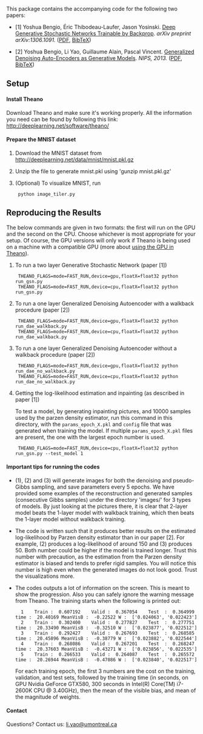 This package contains the accompanying code for the following two papers:

* \[1\] Yoshua Bengio, Éric Thibodeau-Laufer, Jason
  Yosinski. [Deep Generative Stochastic Networks Trainable by Backprop](http://arxiv.org/abs/1306.1091). _arXiv
  preprint arXiv:1306.1091._ ([PDF](http://arxiv.org/pdf/1306.1091v3),
  [BibTeX](https://raw.github.com/yosinski/GSN/master/doc/gsn.bib))

* \[2\] Yoshua Bengio, Li Yao, Guillaume Alain, Pascal
  Vincent. [Generalized Denoising Auto-Encoders as Generative Models](http://papers.nips.cc/paper/5023-generalized-denoising-auto-encoders-as-generative-models). _NIPS,
  2013._ ([PDF](http://media.nips.cc/nipsbooks/nipspapers/paper_files/nips26/491.pdf),
  [BibTeX](https://raw.github.com/yosinski/GSN/master/doc/dae.bib))



Setup
---------------------

#### Install Theano

Download Theano and make sure it's working properly.  All the
information you need can be found by following this link:
http://deeplearning.net/software/theano/

#### Prepare the MNIST dataset

1. Download the MNIST dataset from http://deeplearning.net/data/mnist/mnist.pkl.gz

2. Unzip the file to generate mnist.pkl using 'gunzip mnist.pkl.gz'

3. (Optional) To visualize MNIST, run

        python image_tiler.py



Reproducing the Results
---------------------

The below commands are given in two formats: the first will run on the
GPU and the second on the CPU. Choose whichever is most appropriate
for your setup.  Of course, the GPU versions will only work if Theano
is being used on a machine with a compatible GPU (more about
[using the GPU in Theano](http://deeplearning.net/software/theano/tutorial/using_gpu.html)).

1. To run a two layer Generative Stochastic Network (paper \[1\])

        THEANO_FLAGS=mode=FAST_RUN,device=gpu,floatX=float32 python run_gsn.py
        THEANO_FLAGS=mode=FAST_RUN,device=cpu,floatX=float32 python run_gsn.py

2. To run a one layer Generalized Denoising Autoencoder with a walkback procedure (paper \[2\])

        THEANO_FLAGS=mode=FAST_RUN,device=gpu,floatX=float32 python run_dae_walkback.py
        THEANO_FLAGS=mode=FAST_RUN,device=cpu,floatX=float32 python run_dae_walkback.py

3. To run a one layer Generalized Denoising Autoencoder without a walkback procedure (paper \[2\])

        THEANO_FLAGS=mode=FAST_RUN,device=gpu,floatX=float32 python run_dae_no_walkback.py
        THEANO_FLAGS=mode=FAST_RUN,device=cpu,floatX=float32 python run_dae_no_walkback.py

4. Getting the log-likelihood estimation and inpainting (as described in paper \[1\])

    To test a model, by generating inpainting pictures, and 10000
    samples used by the parzen density estimator, run this command in
    this directory, with the `params_epoch_X.pkl` and `config` file
    that was generated when training the model. If multiple
    `params_epoch_X.pkl` files are present, the one with the largest
    epoch number is used.

        THEANO_FLAGS=mode=FAST_RUN,device=cpu,floatX=float32 python run_gsn.py --test_model 1



#### Important tips for running the codes

* (1), (2) and (3) will generate images for both the denoising and
  pseudo-Gibbs sampling, and save parameters every 5 epochs. We have
  provided some examples of the reconstruction and generated samples
  (consecutive Gibbs samples) under the directory 'images/' for 3
  types of models. By just looking at the pictures there, it is clear
  that 2-layer model beats the 1-layer model with walkback training,
  which then beats the 1-layer model without walkback training.

* The code is written such that it produces better results on the
  estimated log-likelihood by Parzen density estimator than in our
  paper \[2\]. For example, (2) produces a log-likelihood of around
  150 and (3) produces 50. Both number could be higher if the model is
  trained longer. Trust this number with precaution, as the estimation
  from the Parzen density estimator is biased and tends to prefer
  rigid samples. You will notice this number is high even when the
  generated images do not look good. Trust the visualizations more.

* The codes outputs a lot of information on the screen. This is meant
  to show the progression. Also you can safely ignore the warning
  message from Theano. The training starts when the following is
  printed out:

        1    Train :  0.607192    Valid :  0.367054    Test  :  0.364999    time :  20.40169 MeanVisB :  -0.22522 W :  ['0.024063', '0.022423']
        2    Train :  0.302400    Valid :  0.277827    Test  :  0.277751    time :  20.33490 MeanVisB :  -0.32510 W :  ['0.023877', '0.022512']
        3    Train :  0.292427    Valid :  0.267693    Test  :  0.268585    time :  20.45896 MeanVisB :  -0.38779 W :  ['0.023882', '0.022544']
        4    Train :  0.268086    Valid :  0.267201    Test  :  0.268247    time :  20.37603 MeanVisB :  -0.43271 W :  ['0.023856', '0.022535']
        5    Train :  0.266533    Valid :  0.264087    Test  :  0.265572    time :  20.26944 MeanVisB :  -0.47086 W :  ['0.023840', '0.022517']

  For each training epoch, the first 3 numbers are the cost on the
  training, validation, and test sets, followed by the training time
  (in seconds, on GPU Nvidia GeForce GTX580, 300 seconds in Intel(R)
  Core(TM) i7-2600K CPU @ 3.40GHz), then the mean of the visible bias,
  and mean of the magnitude of weights.


#### Contact

Questions? Contact us: li.yao@umontreal.ca
